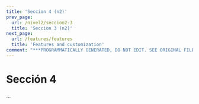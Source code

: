 ```yaml
---
title: 'Seccion 4 (n2)'
prev_page:
  url: /nivel2/seccion2-3
  title: 'Seccion 3 (n2)'
next_page:
  url: /features/features
  title: 'Features and customization'
comment: "***PROGRAMMATICALLY GENERATED, DO NOT EDIT. SEE ORIGINAL FILES IN /content***"
---
```

# Sección 4

...